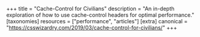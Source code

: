 +++
title = "Cache-Control for Civilians"
description = "An in-depth exploration of how to use cache-control headers for optimal performance."
[taxonomies]
resources = ["performance", "articles"]
[extra]
canonical = "https://csswizardry.com/2019/03/cache-control-for-civilians/"
+++